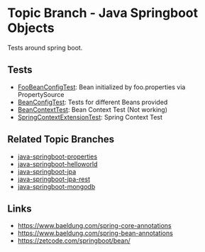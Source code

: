 # Topic Branch - Java Springboot Objects

Tests around spring boot.

## Tests
* [FooBeanConfigTest](https://github.com/fluentcodes/sandbox/blob/master/src/test/java/org/fluentcodes/sandbox/springboot/configuration/FooBeanConfigTest.java): Bean initialized by foo.properties via PropertySource
* [BeanConfigTest](https://github.com/fluentcodes/sandbox/blob/master/src/test/java/org/fluentcodes/sandbox/springboot/configuration/BeanConfigTest.java): Tests for different Beans provided
* [BeanContextTest](https://github.com/fluentcodes/sandbox/blob/master/src/test/java/org/fluentcodes/sandbox/springboot/configuration/BeanContextTest.java): Bean Context Test (Not working)
* [SpringContextExtensionTest](https://github.com/fluentcodes/sandbox/blob/master/src/test/java/org/fluentcodes/sandbox/springboot/configuration/SpringContextExtensionTest.java): Spring Context Test

## Related Topic Branches
* [java-springboot-properties](https://github.com/fluentcodes/sandbox/tree/java-springboot-empty)
* [java-springboot-helloworld](https://github.com/fluentcodes/sandbox/tree/javaspring-boot-helloworld)
* [java-springboot-jpa](https://github.com/fluentcodes/sandbox/tree/java-springboot-jpa)
* [java-springboot-jpa-rest](https://github.com/fluentcodes/sandbox/tree/java-springboot-jpa-rest)
* [java-springboot-mongodb](https://github.com/fluentcodes/sandbox/tree/java-springboot-mongodb)


## Links
* https://www.baeldung.com/spring-core-annotations
* https://www.baeldung.com/spring-bean-annotations
* https://zetcode.com/springboot/bean/
